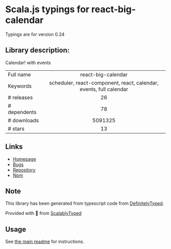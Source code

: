
# Scala.js typings for react-big-calendar

Typings are for version 0.24

## Library description:
Calendar! with events

|                    |                 |
| ------------------ | :-------------: |
| Full name          | react-big-calendar |
| Keywords           | scheduler, react-component, react, calendar, events, full calendar |
| # releases         | 26 |
| # dependents       | 78 |
| # downloads        | 5091325 |
| # stars            | 13 |

## Links
- [Homepage](https://github.com/jquense/react-big-calendar#readme)
- [Bugs](https://github.com/jquense/react-big-calendar/issues)
- [Repository](https://github.com/jquense/react-big-calendar)
- [Npm](https://www.npmjs.com/package/react-big-calendar)
    


## Note
This library has been generated from typescript code from [DefinitelyTyped](https://definitelytyped.org).

Provided with :purple_heart: from [ScalablyTyped](https://github.com/oyvindberg/ScalablyTyped)

## Usage
See [the main readme](../../readme.md) for instructions.


